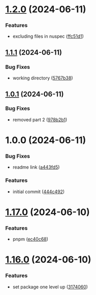 # [1.2.0](https://github.com/PixsysBE/CakeRelease/compare/v1.1.1...v1.2.0) (2024-06-11)


### Features

* excluding files in nuspec ([ffc51d1](https://github.com/PixsysBE/CakeRelease/commit/ffc51d1ab82c9cdf2bbea981aa33357da8808c4d))

## [1.1.1](https://github.com/PixsysBE/CakeRelease/compare/v1.1.0...v1.1.1) (2024-06-11)


### Bug Fixes

* working directory ([5767b38](https://github.com/PixsysBE/CakeRelease/commit/5767b3881dc656de55b78e97a3488204ed7425ff))

## [1.0.1](https://github.com/PixsysBE/CakeRelease/compare/v1.0.0...v1.0.1) (2024-06-11)


### Bug Fixes

* removed part 2 ([978b2b1](https://github.com/PixsysBE/CakeRelease/commit/978b2b1015248691c1e7b1da1fa9b2bb5e73163b))

# 1.0.0 (2024-06-11)


### Bug Fixes

* readme link ([a443fd5](https://github.com/PixsysBE/CakeRelease/commit/a443fd52452ac2f8c08eaffab946c0098277e4aa))


### Features

* initial commit ([444c492](https://github.com/PixsysBE/CakeRelease/commit/444c4920d4745cb9122197a82f6a965b49a6cae8))

# [1.17.0](https://github.com/PixsysBE/test-semantic-version/compare/v1.16.0...v1.17.0) (2024-06-10)


### Features

* pnpm ([ec40c68](https://github.com/PixsysBE/test-semantic-version/commit/ec40c68e0b91e1c25094ee3dd6aff3906110b103))

# [1.16.0](https://github.com/PixsysBE/test-semantic-version/compare/v1.15.13...v1.16.0) (2024-06-10)


### Features

* set package one level up ([3174060](https://github.com/PixsysBE/test-semantic-version/commit/31740609d6edd35b51616694fa924aef11ff1a66))
